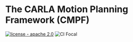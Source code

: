 The CARLA Motion Planning Framework (CMPF)
=====
[![license - apache 2.0](https://img.shields.io/:license-Apache%202.0-blue.svg)](https://opensource.org/licenses/Apache-2.0)
![CI Focal](https://github.com/mlsdpk/cmpf/actions/workflows/ci_focal.yml/badge.svg)
